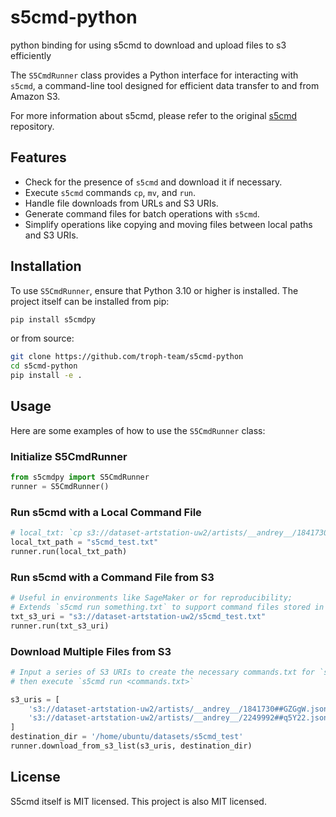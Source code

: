 # s5cmd-python
python binding for using s5cmd to download and upload files to s3 efficiently

The `S5CmdRunner` class provides a Python interface for interacting with `s5cmd`, a command-line tool designed for efficient data transfer to and from Amazon S3.

For more information about s5cmd, please refer to the original [s5cmd](https://github.com/peak/s5cmd) repository.

## Features

- Check for the presence of `s5cmd` and download it if necessary.
- Execute `s5cmd` commands `cp`, `mv`, and `run`.
- Handle file downloads from URLs and S3 URIs.
- Generate command files for batch operations with `s5cmd`.
- Simplify operations like copying and moving files between local paths and S3 URIs.

## Installation

To use `S5CmdRunner`, ensure that Python 3.10 or higher is installed. The project itself can be installed from pip:

```bash
pip install s5cmdpy
```

or from source:

```bash
git clone https://github.com/troph-team/s5cmd-python
cd s5cmd-python
pip install -e .
```

## Usage

Here are some examples of how to use the `S5CmdRunner` class:

### Initialize S5CmdRunner

```python
from s5cmdpy import S5CmdRunner
runner = S5CmdRunner()
```

### Run s5cmd with a Local Command File

```python
# local_txt: `cp s3://dataset-artstation-uw2/artists/__andrey__/1841730##GZGgW.json .`
local_txt_path = "s5cmd_test.txt"
runner.run(local_txt_path)
```

### Run s5cmd with a Command File from S3

```python
# Useful in environments like SageMaker or for reproducibility; 
# Extends `s5cmd run something.txt` to support command files stored in S3
txt_s3_uri = "s3://dataset-artstation-uw2/s5cmd_test.txt"
runner.run(txt_s3_uri)
```

### Download Multiple Files from S3

```python
# Input a series of S3 URIs to create the necessary commands.txt for `s5cmd run`, 
# then execute `s5cmd run <commands.txt>`

s3_uris = [
    's3://dataset-artstation-uw2/artists/__andrey__/1841730##GZGgW.json', 
    's3://dataset-artstation-uw2/artists/__andrey__/2249992##q5Y22.json'
]
destination_dir = '/home/ubuntu/datasets/s5cmd_test'
runner.download_from_s3_list(s3_uris, destination_dir)
```

## License

S5cmd itself is MIT licensed. This project is also MIT licensed.

